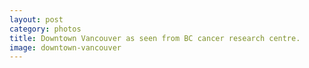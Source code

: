 ```yaml
---
layout: post
category: photos
title: Downtown Vancouver as seen from BC cancer research centre.
image: downtown-vancouver
---
```

